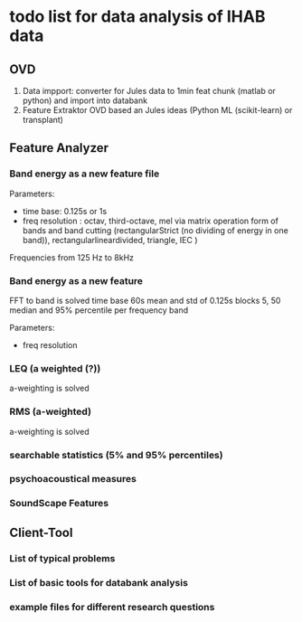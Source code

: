 # todo list for data analysis of IHAB data

## OVD 
1) Data impport: converter for Jules data to 1min feat chunk (matlab or python) and import into databank
2) Feature Extraktor OVD based an Jules ideas (Python ML (scikit-learn) or transplant)


## Feature Analyzer

### Band energy as a new feature file 

Parameters:
* time base: 0.125s or 1s
* freq resolution : octav, third-octave, mel via matrix operation
    form of bands and band cutting (rectangularStrict (no dividing of energy in one band)), rectangularlineardivided, triangle, IEC )

Frequencies from 125 Hz to 8kHz

### Band energy as a new feature
FFT to band is solved
time base 60s 
mean and std of 0.125s blocks 5, 50 median and 95% percentile per frequency band 

Parameters:
* freq resolution

### LEQ (a weighted (?))
a-weighting is solved

### RMS (a-weighted)
a-weighting is solved

### searchable statistics (5% and 95% percentiles)

### psychoacoustical measures

### SoundScape Features


## Client-Tool 

### List of typical problems

### List of basic tools for databank analysis

### example files for different research questions





